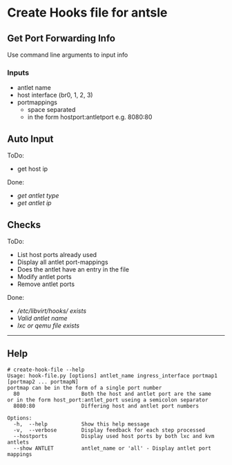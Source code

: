 # Create Hooks file for antsle

## Get Port Forwarding Info
Use command line arguments to input info

### Inputs
- antlet name
- host interface (br0, 1, 2, 3)
- portmappings
    - space separated
    - in the form hostport:antletport e.g. 8080:80

## Auto Input
ToDo:
- get host ip

Done:
- _get antlet type_
- _get antlet ip_

## Checks
ToDo:
- List host ports already used
- Display all antlet port-mappings
- Does the antlet have an entry in the file
- Modify antlet ports
- Remove antlet ports

Done:
- _/etc/libvirt/hooks/ exists_
- _Valid antlet name_
- _lxc or qemu file exists_

---

## Help
    # create-hook-file --help  
    Usage: hook-file.py [options] antlet_name ingress_interface portmap1 [portmap2 ... portmapN]
    portmap can be in the form of a single port number
      80                    Both the host and antlet port are the same
    or in the form host_port:antlet_port useing a semicolon separator
      8080:80               Differing host and antlet port numbers

    Options:
      -h,  --help           Show this help message
      -v,  --verbose        Display feedback for each step processed
      --hostports           Display used host ports by both lxc and kvm antlets
      --show ANTLET         antlet_name or 'all' - Display antlet port mappings
